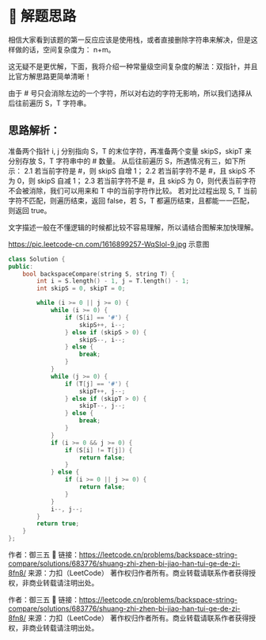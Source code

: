 # 🧠 解题思路
相信大家看到该题的第一反应应该是使用栈，或者直接删除字符串来解决，但是这样做的话，空间复杂度为： n+m。

这无疑不是更优解，下面，我将介绍一种常量级空间复杂度的解法：双指针，并且比官方解思路更简单清晰！

由于 # 号只会消除左边的一个字符，所以对右边的字符无影响，所以我们选择从后往前遍历 S，T 字符串。

## 思路解析：

准备两个指针 i, j 分别指向 S，T 的末位字符，再准备两个变量 skipS，skipT 来分别存放 S，T 字符串中的 # 数量。
从后往前遍历 S，所遇情况有三，如下所示：
2.1 若当前字符是 #，则 skipS 自增 1；
2.2 若当前字符不是 #，且 skipS 不为 0，则 skipS 自减 1；
2.3 若当前字符不是 #，且 skipS 为 0，则代表当前字符不会被消除，我们可以用来和 T 中的当前字符作比较。
若对比过程出现 S, T 当前字符不匹配，则遍历结束，返回 false，若 S，T 都遍历结束，且都能一一匹配，则返回 true。

文字描述一般在不懂逻辑的时候都比较不容易理解，所以请结合图解来加快理解。


<a>https://pic.leetcode-cn.com/1616899257-WqSIol-9.jpg 示意图</a>


```cpp
class Solution {
public:
    bool backspaceCompare(string S, string T) {
        int i = S.length() - 1, j = T.length() - 1;
        int skipS = 0, skipT = 0;

        while (i >= 0 || j >= 0) {
            while (i >= 0) {
                if (S[i] == '#') {
                    skipS++, i--;
                } else if (skipS > 0) {
                    skipS--, i--;
                } else {
                    break;
                }
            }
            while (j >= 0) {
                if (T[j] == '#') {
                    skipT++, j--;
                } else if (skipT > 0) {
                    skipT--, j--;
                } else {
                    break;
                }
            }
            if (i >= 0 && j >= 0) {
                if (S[i] != T[j]) {
                    return false;
                }
            } else {
                if (i >= 0 || j >= 0) {
                    return false;
                }
            }
            i--, j--;
        }
        return true;
    }
};
```
作者：御三五 🥇
链接：https://leetcode.cn/problems/backspace-string-compare/solutions/683776/shuang-zhi-zhen-bi-jiao-han-tui-ge-de-zi-8fn8/
来源：力扣（LeetCode）
著作权归作者所有。商业转载请联系作者获得授权，非商业转载请注明出处。




作者：御三五 🥇
链接：https://leetcode.cn/problems/backspace-string-compare/solutions/683776/shuang-zhi-zhen-bi-jiao-han-tui-ge-de-zi-8fn8/
来源：力扣（LeetCode）
著作权归作者所有。商业转载请联系作者获得授权，非商业转载请注明出处。
